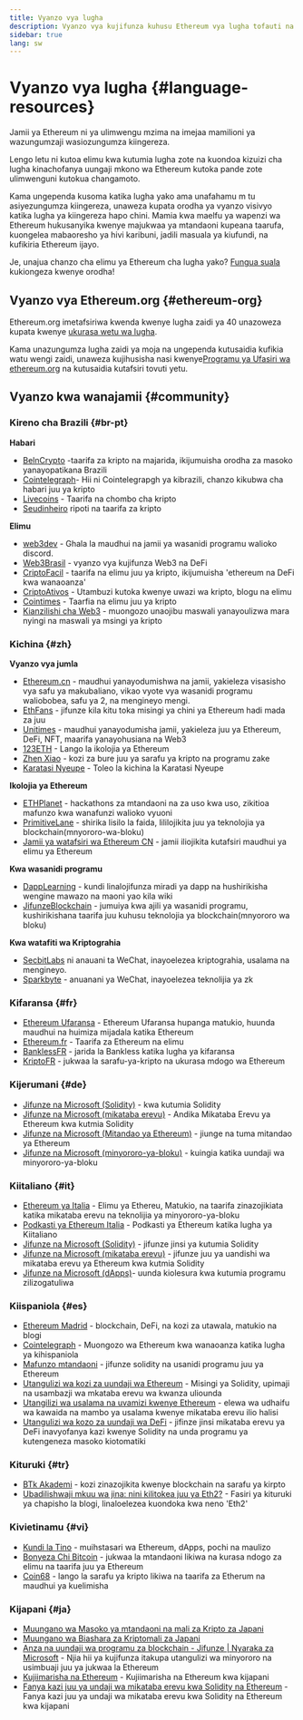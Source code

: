 ```yaml
---
title: Vyanzo vya lugha
description: Vyanzo vya kujifunza kuhusu Ethereum vya lugha tofauti na kiingereza
sidebar: true
lang: sw
---
```


# Vyanzo vya lugha {#language-resources}

Jamii ya Ethereum ni ya ulimwengu mzima na imejaa mamilioni ya wazungumzaji wasiozungumza kiingereza.

Lengo letu ni kutoa elimu kwa kutumia lugha zote na kuondoa kizuizi cha lugha kinachofanya uungaji mkono wa Ethereum kutoka pande zote ulimwenguni kutokua changamoto.

Kama ungependa kusoma katika lugha yako ama unafahamu m tu asiyezungumza kiingereza, unaweza kupata orodha ya vyanzo visivyo katika lugha ya kiingereza hapo chini. Mamia kwa maelfu ya wapenzi wa Ethereum hukusanyika kwenye majukwaa ya mtandaoni kupeana taarufa, kuongelea mabaoresho ya hivi karibuni, jadili masuala ya kiufundi, na kufikiria Ethereum ijayo.

Je, unajua chanzo cha elimu ya Ethereum cha lugha yako? [Fungua suala](https://github.com/ethereum/ethereum-org-website/issues/new/choose) kukiongeza kwenye orodha!

## Vyanzo vya Ethereum.org {#ethereum-org}

Ethereum.org imetafsiriwa kwenda kwenye lugha zaidi ya 40 unazoweza kupata kwenye [ukurasa wetu wa lugha](/languages).

Kama unazungumza lugha zaidi ya moja na ungependa kutusaidia kufikia watu wengi zaidi, unaweza kujihusisha nasi kwenye[Programu ya Ufasiri wa ethereum.org](/contributing/translation-program/#translation-program) na kutusaidia kutafsiri tovuti yetu.

## Vyanzo kwa wanajamii {#community}

### Kireno cha Brazili {#br-pt}

**Habari**

- [BelnCrypto](http://www.beincrypto.com.br) -taarifa za kripto na majarida, ikijumuisha orodha za masoko yanayopatikana Brazili
- [Cointelegraph](http://cointelegraph.com.br/category/analysis)- Hii ni Cointelegrapgh ya kibrazili, chanzo kikubwa cha habari juu ya kripto
- [Livecoins](http://www.livecoins.com.br/ethereum) - Taarifa na chombo cha kripto
- [Seudinheiro](http://www.seudinheiro.com/criptomoedas/) ripoti na taarifa za kripto

**Elimu**

- [web3dev](https://www.web3dev.com.br/) - Ghala la maudhui na jamii ya wasanidi programu walioko discord.
- [Web3Brasil](https://github.com/web3brasil/web3brasil) - vyanzo vya kujifunza Web3 na DeFi
- [CriptoFacil](http://www.criptofacil.com/ultimas-noticias/) - taarifa na elimu juu ya kripto, ikijumuisha 'ethereum na DeFi kwa wanaoanza'
- [CriptoAtivos](http://www.criptoativos.wiki.br/) - Utambuzi kutoka kwenye uwazi wa kripto, blogu na elimu
- [Cointimes](http://www.cointimes.com.br/) - Taarfia na elimu juu ya kripto
- [Kianzilishi cha Web3](https://docs.google.com/document/d/1X8PSTFH7FTw9J-gbKWM6Y430SWCBT8d4t4pJgFQHJ8E/) - muongozo unaojibu maswali yanayoulizwa mara nyingi na maswali ya msingi ya kripto

### Kichina {#zh}

**Vyanzo vya jumla**

- [Ethereum.cn](https://www.ethereum.cn/) - maudhui yanayodumishwa na jamii, yakieleza visasisho vya safu ya makubaliano, vikao vyote vya wasanidi programu waliobobea, safu ya 2, na mengineyo mengi.
- [EthFans](https://github.com/editor-Ajian/EthFans.org-annual-collected-works/) - jifunze kila kitu toka misingi ya chini ya Ethereum hadi mada za juu
- [Unitimes](https://mp.weixin.qq.com/s/tvloZSDBSOQN9zDQj_91kA) - maudhui yanayodumisha jamii, yakieleza juu ya Ethereum, DeFi, NFT, maarifa yanayohusiana na Web3
- [123ETH](https://123eth.org/) - Lango la ikolojia ya Ethereum
- [Zhen Xiao](http://zhenxiao.com/blockchain/) - kozi za bure juu ya sarafu ya kripto na programu zake
- [Karatasi Nyeupe](https://github.com/ethereum/wiki/wiki/[%E4%B8%AD%E6%96%87]-%E4%BB%A5%E5%A4%AA%E5%9D%8A%E7%99%BD%E7%9A%AE%E4%B9%A6) - Toleo la kichina la Karatasi Nyeupe

**Ikolojia ya Ethereum**

- [ETHPlanet](https://www.ethplanet.org/) - hackathons za mtandaoni na za uso kwa uso, zikitioa mafunzo kwa wanafunzi walioko vyuoni
- [PrimitiveLane](https://www.primitiveslane.org/) - shirika lisilo la faida, lililojikita juu ya teknolojia ya blockchain(mnyororo-wa-bloku)
- [Jamii ya watafsiri wa Ethereum CN](https://www.notion.so/Ethereum-Translation-Community-CN-05375fe0a94c4214acaf90f42ba40171) - jamii iliojikita kutafsiri maudhui ya elimu ya Ethereum

**Kwa wasanidi programu**

- [DappLearning](https://github.com/Dapp-Learning-DAO/Dapp-Learning) - kundi linalojifunza miradi ya dapp na hushirikisha wengine mawazo na maoni yao kila wiki
- [JifunzeBlockchain](https://learnblockchain.cn/) - jumuiya kwa ajili ya wasanidi programu, kushirikishana taarifa juu kuhusu teknolojia ya blockchain(mnyororo wa bloku)

**Kwa watafiti wa Kriptograhia**

- [SecbitLabs](https://mp.weixin.qq.com/s/69_tqBJpr_sbaKtR1sBRMw) ni anauani ta WeChat, inayoelezea kriptograhia, usalama na mengineyo.
- [Sparkbyte](https://mp.weixin.qq.com/s/9KgKTc_jtJ7bWKdbNPoqvQ) - anuanani ya WeChat, inayoelezea teknolijia ya zk

### Kifaransa {#fr}

- [Ethereum Ufaransa](https://www.ethereum-france.com/) - Ethereum Ufaransa hupanga matukio, huunda maudhui na huimiza mijadala katika Ethereum
- [Ethereum.fr](https://ethereum.fr/) - Taarifa za Ethereum na elimu
- [BanklessFR](https://banklessfr.substack.com/) - jarida la Bankless katika lugha ya kifaransa
- [KriptoFR](https://cryptofr.com/category/44/ethereum-general) - jukwaa la sarafu-ya-kripto na ukurasa mdogo wa Ethereum

### Kijerumani {#de}

- [Jifunze na Microsoft (Solidity)](https://docs.microsoft.com/de-de/learn/modules/blockchain-learning-solidity/) - kwa kutumia Solidity
- [Jifunze na Microsoft (mikataba erevu)](https://docs.microsoft.com/de-de/learn/modules/blockchain-solidity-ethereum-smart-contracts/) - Andika Mikataba Erevu ya Ethereum kwa kutmia Solidity
- [Jifunze na Microsoft (Mitandao ya Ethereum)](https://docs.microsoft.com/de-de/learn/modules/blockchain-ethereum-networks/) - jiunge na tuma mitandao ya Ethereum
- [Jifunze na Microsoft (minyororo-ya-bloku)](https://docs.microsoft.com/de-de/learn/paths/ethereum-blockchain-development/) - kuingia katika uundaji wa minyororo-ya-bloku

### Kiitaliano {#it}

- [Ethereum ya Italia](https://www.ethereum-italia.it/) - Elimu ya Ethereu, </a>Matukio, na taarifa zinazojikiata katika mikataba erevu na teknolijia ya minyororo-ya-bloku
- [Podkasti ya Ethereum Italia](https://www.ethereum-italia.it/podcast/) - Podkasti ya Ethereum katika lugha ya Kiitaliano
- [Jifunze na Microsoft (Solidity)](https://docs.microsoft.com/it-it/learn/modules/blockchain-learning-solidity/) - jifunze jinsi ya kutumia Solidity
- [Jifunze na Microsoft (mikataba erevu)](https://docs.microsoft.com/it-it/learn/modules/blockchain-solidity-ethereum-smart-contracts/) - jifunze juu ya uandishi wa mikataba erevu ya Ethereum kwa kutmia Solidity
- [ Jifunze na Microsoft (dApps)](https://docs.microsoft.com/it-it/learn/modules/blockchain-create-ui-decentralized-apps/)- uunda kiolesura kwa kutumia programu zilizogatuliwa

### Kiispaniola {#es}

- [Ethereum Madrid](https://ethereummadrid.com/) - blockchain, DeFi, na kozi za utawala, matukio na blogi
- [Cointelegraph](https://es.cointelegraph.com/ethereum-for-beginners) - Muongozo wa Ethereum kwa wanaoanza katika lugha ya kihispaniola
- [ Mafunzo mtandaoni](https://tutoriales.online/curso/solidity) - jifunze solidity na usanidi programu juu ya Ethereum
- [ Utangulizi wa kozi za uundaji wa Ethereum](https://youtube.com/playlist?list=PLTqiwJDd_R8y9pfUBjhkVa1IDMwyQz-fU) - Misingi ya Solidity, upimaji na usambazji wa mkataba erevu wa kwanza uliounda
- [Utangilizi wa usalama na uvamizi kwenye Ethereum](https://youtube.com/playlist?list=PLTqiwJDd_R8yHOvteko_DmUxUTMHnlfci) - elewa wa udhaifu wa kawaida na mambo ya usalama kwenye mikataba erevu ilio halisi
- [Utangulizi wa kozo za uundaji wa DeFi](https://youtube.com/playlist?list=PLTqiwJDd_R8zZiP9_jNdaPqA3HqoW2lrS) - jifinze jinsi mikataba erevu ya DeFi inavyofanya kazi kwenye Solidity na unda programu ya kutengeneza masoko kiotomatiki

### Kituruki {#tr}

- [BTk Akademi](https://www.btkakademi.gov.tr/portal/course/blokzincir-ve-kripto-paralar-10569#!/about) - kozi zinazojikita kwenye blockchain na sarafu ya kirpto
- [Ubadilishwaji mkuu wa jina: nini kilitokea juu ya Eth2?](https://miningturkiye.org/konu/ethereum-madenciligi-bitiyor-mu-onemli-gelisme.655/) - Fasiri ya kituruki ya chapisho la blogi, linaloelezea kuondoka kwa neno 'Eth2'

### Kivietinamu {#vi}

- [Kundi la Tino](https://wiki.tino.org/ethereum-la-gi/) - muihstasari wa Ethereum, dApps, pochi na maulizo
- [Bonyeza Chi Bitcoin](https://tapchibitcoin.io/tap-chi/tin-tuc-ethereum-eth) - jukwaa la mtandaoni likiwa na kurasa ndogo za elimu na taarifa juu ya Ethereum
- [Coin68](https://coin68.com/ethereum-tieu-diem/) - lango la sarafu ya kripto likiwa na taarifa za Etherum na maudhui ya kuelimisha

### Kijapani {#ja}

- [Muungano wa Masoko ya mtandaoni na mali za Kripto za Japani](https://jvcea.or.jp/)
- [Muungano wa Biashara za Kriptomali za Japani](https://cryptocurrency-association.org/)
- [Anza na uundaji wa programu za blockchain - Jifunze | Nyaraka za Microsoft](https://docs.microsoft.com/ja-jp/learn/paths/ethereum-blockchain-development/) - Njia hii ya kujifunza itakupa utangulizi wa minyororo na usimbuaji juu ya jukwaa la Ethereum
- [Kujiimarisha na Ethereum](https://www.oreilly.co.jp/books/9784873118963/) - Kujiimarisha na Ethereum kwa kijapani
- [Fanya kazi juu ya undaji wa mikataba erevu kwa Solidity na Ethereum](https://www.oreilly.co.jp/books/9784873119342/) - Fanya kazi juu ya undaji wa mikataba erevu kwa Solidity na Ethereum kwa kijapani
